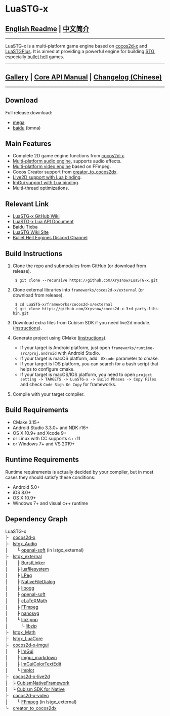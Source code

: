 # LuaSTG-x

## [English Readme](README.md) | [中文简介](README_ZH.md)

---

LuaSTG-x is a multi-platform game engine based on [cocos2d-x](https://github.com/cocos2d/cocos2d-x) and [LuaSTGPlus](https://github.com/9chu/LuaSTGPlus). It is aimed at providing a powerful engine for building [STG](https://en.wikipedia.org/wiki/Shoot_%27em_up), especially [bullet hell](https://en.wikipedia.org/wiki/Shoot_%27em_up#Bullet_hell) games.

---

## [Gallery](https://github.com/Xrysnow/LuaSTG-x/wiki/Gallery) | [Core API Manual](https://github.com/Xrysnow/LuaSTG-x/wiki/Core_API_Manual) | [Changelog (Chinese)](https://github.com/Xrysnow/LuaSTG-x/wiki/%E6%9B%B4%E6%96%B0%E6%97%A5%E5%BF%97)

---

## Download

Full release download:

- [mega](https://mega.nz/folder/WVAQwYzA#X9g-KiulLMUZfdn8DDV72g)
- [baidu](https://pan.baidu.com/s/11TeRowwODzz7ZjMEmeJkbA) (bmna)

## Main Features

- Complete 2D game engine functions from [cocos2d-x](https://github.com/cocos2d/cocos2d-x).
- [Multi-platform audio engine](https://github.com/Xrysnow/lstgx_Audio), supports audio effects.
- [Multi-platform video engine](https://github.com/Xrysnow/lstgx_Video) based on FFmpeg.
- Cocos Creator support from [creator_to_cocos2dx](https://github.com/cocos2d/creator_to_cocos2dx).
- [Live2D support with Lua binding](https://github.com/Xrysnow/cocos2d-x-live2d).
- [ImGui support with Lua binding](https://github.com/Xrysnow/cocos2d-x-imgui).
- Multi-thread optimizations.

## Relevant Link

- [LuaSTG-x GitHub Wiki](https://github.com/Xrysnow/LuaSTG-x/wiki)
- [LuaSTG-x Lua API Document](https://xrysnow.github.io/lstgx_Doc)
- [Baidu Tieba](https://tieba.baidu.com/f?kw=luastg)
- [LuaSTG Wiki Site](http://en.luastg.shoutwiki.com/wiki/Main_Page)
- [Bullet Hell Engines Discord Channel](https://discordapp.com/invite/TYvazgV)

## Build Instructions

1. Clone the repo and submodules from GitHub (or download from release).

        $ git clone --recursive https://github.com/Xrysnow/LuaSTG-x.git

2. Clone external libraries into `frameworks/cocos2d-x/external` (or download from release).

        $ cd LuaSTG-x/frameworks/cocos2d-x/external
        $ git clone https://github.com/Xrysnow/cocos2d-x-3rd-party-libs-bin.git

3. Download extra files from Cubism SDK if you need live2d module. ([instructions](https://github.com/Xrysnow/cocos2d-x-live2d)).

4. Generate project using CMake ([instructions](https://github.com/cocos2d/cocos2d-x/blob/v4/cmake/README.md)).
   - If your target is Android platform, just open `frameworks/runtime-src/proj.android` with Android Studio.
   - If your target is macOS platform, add `-GXcode` parameter to cmake.
   - If your target is IOS platform, you can search for a bash script that helps to configure cmake.
   - If your target is macOS/IOS platform, you need to open `project setting -> TARGETS -> LuaSTG-x -> Build Phases -> Copy Files` and check `Code Sigh On Copy` for frameworks.

5. Compile with your target compiler.

## Build Requirements

- CMake 3.15+
- Android Studio 3.3.0+ and NDK r16+
- OS X 10.9+ and Xcode 9+
- or Linux with CC supports c++11
- or Windows 7+ and VS 2019+

## Runtime Requirements

Runtime requirements is actually decided by your compiler, but in most cases they should satisfy these conditions:

- Android 5.0+
- iOS 8.0+
- OS X 10.9+
- Windows 7+ and visual c++ runtime

## Dependency Graph

LuaSTG-x\
├　[cocos2d-x](https://github.com/Xrysnow/cocos2d-x)\
├　[lstgx_Audio](https://github.com/Xrysnow/lstgx_Audio)\
│　　└ [openal-soft](https://github.com/kcat/openal-soft) (in lstgx_external)\
├　[lstgx_external](https://github.com/Xrysnow/lstgx_external)\
│　　├ [BurstLinker](https://github.com/Xrysnow/BurstLinker)\
│　　├ [luafilesystem](http://keplerproject.github.io/luafilesystem)\
│　　├ [LPeg](http://www.inf.puc-rio.br/~roberto/lpeg)\
│　　├ [NativeFileDialog](https://github.com/mlabbe/nativefiledialog)\
│　　├ [libogg](https://xiph.org/ogg)\
│　　├ [openal-soft](https://github.com/kcat/openal-soft)\
│　　├ [cLaTeXMath](https://github.com/NanoMichael/cLaTeXMath)\
│　　├ [FFmpeg](http://ffmpeg.org)\
│　　├ [nanosvg](https://github.com/memononen/nanosvg)\
│　　└ [libzippp](https://github.com/ctabin/libzippp)\
│　　　└ [libzip](https://github.com/nih-at/libzip)\
├　[lstgx_Math](https://github.com/Xrysnow/lstgx_Math)\
├　[lstgx_LuaCore](https://github.com/Xrysnow/lstgx_LuaCore)\
├　[cocos2d-x-imgui](https://github.com/Xrysnow/cocos2d-x-imgui)\
│　　├ [ImGui](https://github.com/ocornut/imgui)\
│　　├ [imgui_markdown](https://github.com/juliettef/imgui_markdown)\
│　　├ [ImGuiColorTextEdit](https://github.com/Xrysnow/ImGuiColorTextEdit)\
│　　└ [implot](https://github.com/epezent/implot)\
├　[cocos2d-x-live2d](https://github.com/Xrysnow/cocos2d-x-live2d)\
│　├ [CubismNativeFramework](https://github.com/Live2D/CubismNativeFramework)\
│　└ [Cubism SDK for Native](https://www.live2d.com/en/download/cubism-sdk/download-native)\
├　[cocos2d-x-video](https://github.com/Xrysnow/cocos2d-x-video)\
│　　└ [FFmpeg](http://ffmpeg.org) (in lstgx_external)\
└　[creator_to_cocos2dx](https://github.com/Xrysnow/creator_to_cocos2dx)
